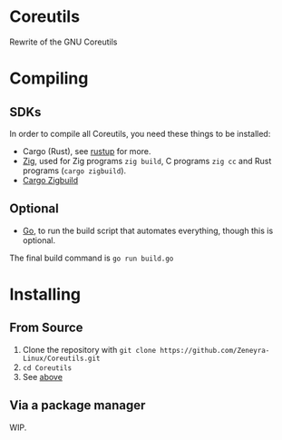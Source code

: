 # Coreutils
Rewrite of the GNU Coreutils

# Compiling
## SDKs
In order to compile all Coreutils, you need these things to be installed:
* Cargo (Rust), see [rustup](https://www.rust-lang.org/tools/install) for more.
* [Zig](https://ziglang.org/), used for Zig programs `zig build`, C programs `zig cc` and Rust programs (`cargo zigbuild`).
* [Cargo Zigbuild](https://github.com/messense/cargo-zigbuild)

## Optional
* [Go](https://go.dev/), to run the build script that automates everything, though this is optional.

The final build command is `go run build.go`

# Installing
## From Source
1. Clone the repository with `git clone https://github.com/Zeneyra-Linux/Coreutils.git`
2. `cd Coreutils`
3. See [above](#compiling)

## Via a package manager
WIP.